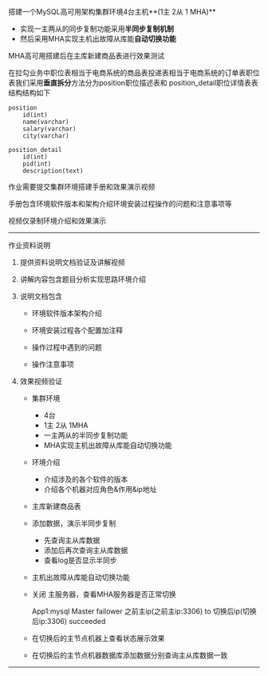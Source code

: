 搭建一个MySQL高可用架构集群环境4台主机**(1主  2从 1 MHA)**

* 实现一主两从的同步复制功能采用**半同步复制机制**
* 然后采用MHA实现主机出故障从库能**自动切换功能**

MHA高可用搭建后在主库新建商品表进行效果测试

在拉勾业务中职位表相当于电商系统的商品表投递表相当于电商系统的订单表职位表我们采用**垂直拆分**方法分为position职位描述表和 position_detail职位详情表表结构结构如下

```
position
	id(int)
 	name(varchar)
 	salary(varchar)
 	city(varchar)
```

```
position_detail
	id(int)
	pid(int)
	description(text)
```

作业需要提交集群环境搭建手册和效果演示视频

手册包含环境软件版本和架构介绍环境安装过程操作的问题和注意事项等

视频仅录制环境介绍和效果演示

----------------------------------------------------------------------------

作业资料说明

1. 提供资料说明文档验证及讲解视频

2. 讲解内容包含题目分析实现思路环境介绍

3. 说明文档包含

   * 环境软件版本架构介绍

   * 环境安装过程各个配置加注释

   * 操作过程中遇到的问题

   * 操作注意事项

4. 效果视频验证

   * 集群环境
     * 4台
     * 1主 2从 1MHA
     * 一主两从的半同步复制功能
     * MHA实现主机出故障从库能自动切换功能

   * 环境介绍

     * 介绍涉及的各个软件的版本
     * 介绍各个机器对应角色&作用&ip地址

   * 主库新建商品表

   * 添加数据，演示半同步复制

     * 先查询主从库数据
     * 添加后再次查询主从库数据
     * 查看log是否显示半同步

   *  主机出故障从库能自动切换功能

     * 关闭 主服务器，查看MHA服务器是否正常切换

        App1:mysql Master failower 之前主ip(之前主ip:3306) to 切换后ip(切换后ip:3306) succeeded

     * 在切换后的主节点机器上查看状态展示效果
     * 在切换后的主节点机器数据库添加数据分别查询主从库数据一致

------------------------------------------------------------------------------------------------------------

